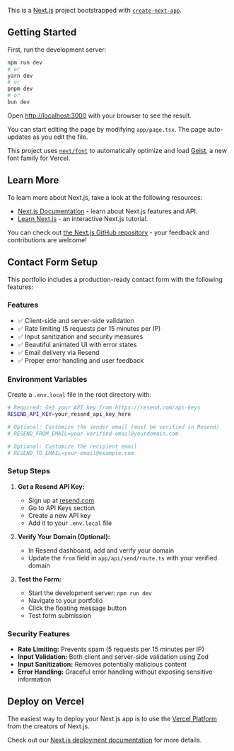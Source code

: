 This is a [Next.js](https://nextjs.org) project bootstrapped with [`create-next-app`](https://nextjs.org/docs/app/api-reference/cli/create-next-app).

## Getting Started

First, run the development server:

```bash
npm run dev
# or
yarn dev
# or
pnpm dev
# or
bun dev
```

Open [http://localhost:3000](http://localhost:3000) with your browser to see the result.

You can start editing the page by modifying `app/page.tsx`. The page auto-updates as you edit the file.

This project uses [`next/font`](https://nextjs.org/docs/app/building-your-application/optimizing/fonts) to automatically optimize and load [Geist](https://vercel.com/font), a new font family for Vercel.

## Learn More

To learn more about Next.js, take a look at the following resources:

- [Next.js Documentation](https://nextjs.org/docs) - learn about Next.js features and API.
- [Learn Next.js](https://nextjs.org/learn) - an interactive Next.js tutorial.

You can check out [the Next.js GitHub repository](https://github.com/vercel/next.js) - your feedback and contributions are welcome!

## Contact Form Setup

This portfolio includes a production-ready contact form with the following features:

### Features
- ✅ Client-side and server-side validation
- ✅ Rate limiting (5 requests per 15 minutes per IP)
- ✅ Input sanitization and security measures
- ✅ Beautiful animated UI with error states
- ✅ Email delivery via Resend
- ✅ Proper error handling and user feedback

### Environment Variables

Create a `.env.local` file in the root directory with:

```bash
# Required: Get your API key from https://resend.com/api-keys
RESEND_API_KEY=your_resend_api_key_here

# Optional: Customize the sender email (must be verified in Resend)
# RESEND_FROM_EMAIL=your-verified-email@yourdomain.com

# Optional: Customize the recipient email
# RESEND_TO_EMAIL=your-email@example.com
```

### Setup Steps

1. **Get a Resend API Key:**
   - Sign up at [resend.com](https://resend.com)
   - Go to API Keys section
   - Create a new API key
   - Add it to your `.env.local` file

2. **Verify Your Domain (Optional):**
   - In Resend dashboard, add and verify your domain
   - Update the `from` field in `app/api/send/route.ts` with your verified domain

3. **Test the Form:**
   - Start the development server: `npm run dev`
   - Navigate to your portfolio
   - Click the floating message button
   - Test form submission

### Security Features

- **Rate Limiting:** Prevents spam (5 requests per 15 minutes per IP)
- **Input Validation:** Both client and server-side validation using Zod
- **Input Sanitization:** Removes potentially malicious content
- **Error Handling:** Graceful error handling without exposing sensitive information

## Deploy on Vercel

The easiest way to deploy your Next.js app is to use the [Vercel Platform](https://vercel.com/new?utm_medium=default-template&filter=next.js&utm_source=create-next-app&utm_campaign=create-next-app-readme) from the creators of Next.js.

Check out our [Next.js deployment documentation](https://nextjs.org/docs/app/building-your-application/deploying) for more details.
